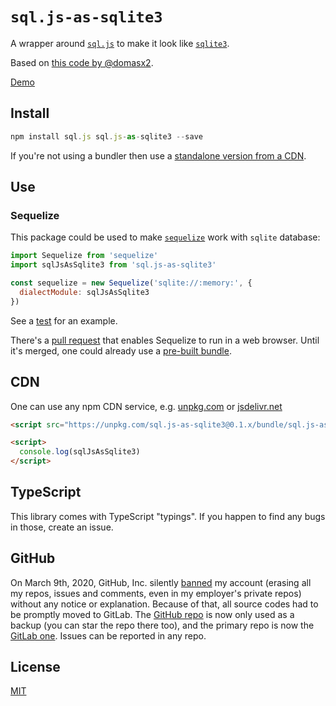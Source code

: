 # `sql.js-as-sqlite3`

A wrapper around [`sql.js`](https://www.npmjs.com/package/sql.js) to make it look like [`sqlite3`](https://www.npmjs.com/package/sqlite3).

Based on [this code by @domasx2](https://github.com/sql-js/sql.js/issues/91#issuecomment-169655900).

[Demo](https://catamphetamine.gitlab.io/sql.js-as-sqlite3/)

## Install

```js
npm install sql.js sql.js-as-sqlite3 --save
```

If you're not using a bundler then use a [standalone version from a CDN](#cdn).

## Use

### Sequelize

This package could be used to make [`sequelize`](https://www.npmjs.com/package/sequelize) work with `sqlite` database:

```js
import Sequelize from 'sequelize'
import sqlJsAsSqlite3 from 'sql.js-as-sqlite3'

const sequelize = new Sequelize('sqlite://:memory:', {
  dialectModule: sqlJsAsSqlite3
})
```

See a [test](https://gitlab.com/catamphetamine/sql.js-as-sqlite3/-/blob/main/test/sequelize.test.js) for an example.

There's a [pull request](https://github.com/sequelize/sequelize/issues/16207) that enables Sequelize to run in a web browser. Until it's merged, one could already use a [pre-built bundle](https://github.com/catamphetamine/sequelize/blob/feature/browser/packages/core/README-BROWSER.md#build).

<!--
See `./test/sequelize.js`.
-->

## CDN

One can use any npm CDN service, e.g. [unpkg.com](https://unpkg.com) or [jsdelivr.net](https://jsdelivr.net)

```html
<script src="https://unpkg.com/sql.js-as-sqlite3@0.1.x/bundle/sql.js-as-sqlite3.min.js"></script>

<script>
  console.log(sqlJsAsSqlite3)
</script>
```

## TypeScript

This library comes with TypeScript "typings". If you happen to find any bugs in those, create an issue.

## GitHub

On March 9th, 2020, GitHub, Inc. silently [banned](https://medium.com/@catamphetamine/how-github-blocked-me-and-all-my-libraries-c32c61f061d3) my account (erasing all my repos, issues and comments, even in my employer's private repos) without any notice or explanation. Because of that, all source codes had to be promptly moved to GitLab. The [GitHub repo](https://github.com/catamphetamine/sql.js-as-sqlite3) is now only used as a backup (you can star the repo there too), and the primary repo is now the [GitLab one](https://gitlab.com/catamphetamine/sql.js-as-sqlite3). Issues can be reported in any repo.

## License

[MIT](LICENSE)

